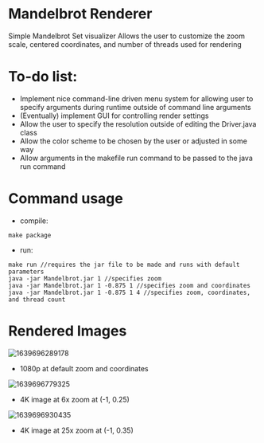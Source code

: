 # Mandelbrot Renderer

Simple Mandelbrot Set visualizer
Allows the user to customize the zoom scale, centered coordinates, and number of threads used for rendering

# To-do list:
- Implement nice command-line driven menu system for allowing user to specify arguments during runtime outside of command line arguments
- (Eventually) implement GUI for controlling render settings
- Allow the user to specify the resolution outside of editing the Driver.java class
- Allow the color scheme to be chosen by the user or adjusted in some way
- Allow arguments in the makefile run command to be passed to the java run command

# Command usage
- compile: 
<!-- make compile -->
```
make package
```
- run: 
```
make run //requires the jar file to be made and runs with default parameters
java -jar Mandelbrot.jar 1 //specifies zoom
java -jar Mandelbrot.jar 1 -0.875 1 //specifies zoom and coordinates
java -jar Mandelbrot.jar 1 -0.875 1 4 //specifies zoom, coordinates, and thread count
```

# Rendered Images
![1639696289178](https://user-images.githubusercontent.com/71954677/146462631-ffb40527-e39c-44f7-95f7-7765dc6eac18.png)
- 1080p at default zoom and coordinates

![1639696779325](https://user-images.githubusercontent.com/71954677/146463168-73e8452d-f484-4b76-a79d-d1a7b62b35cf.png)
- 4K image at 6x zoom at (-1, 0.25)

![1639696930435](https://user-images.githubusercontent.com/71954677/146463474-5a6be172-fda9-4dd8-98d4-ece2f79bae06.png)
- 4K image at 25x zoom at (-1, 0.35)


